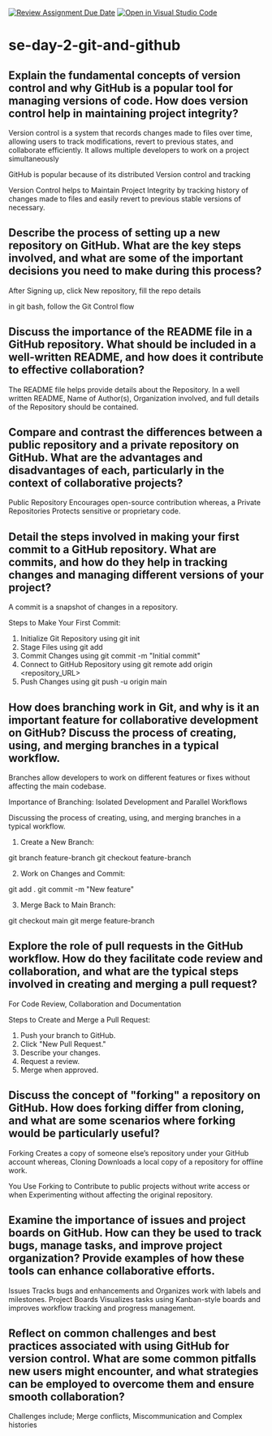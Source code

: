 [![Review Assignment Due Date](https://classroom.github.com/assets/deadline-readme-button-22041afd0340ce965d47ae6ef1cefeee28c7c493a6346c4f15d667ab976d596c.svg)](https://classroom.github.com/a/8wgCKhpZ)
[![Open in Visual Studio Code](https://classroom.github.com/assets/open-in-vscode-2e0aaae1b6195c2367325f4f02e2d04e9abb55f0b24a779b69b11b9e10269abc.svg)](https://classroom.github.com/online_ide?assignment_repo_id=18427321&assignment_repo_type=AssignmentRepo)
# se-day-2-git-and-github
## Explain the fundamental concepts of version control and why GitHub is a popular tool for managing versions of code. How does version control help in maintaining project integrity?

Version control is a system that records changes made to files over time, allowing users to track modifications, revert to previous states, and collaborate efficiently. It allows multiple developers to work on a project simultaneously

GitHub is popular because of its distributed Version control and tracking


Version Control helps to Maintain Project Integrity by tracking history of changes made to files and easily revert to previous stable versions of necessary.


## Describe the process of setting up a new repository on GitHub. What are the key steps involved, and what are some of the important decisions you need to make during this process?

After Signing up, click New repository, fill the repo details

in git bash, follow the Git Control flow


## Discuss the importance of the README file in a GitHub repository. What should be included in a well-written README, and how does it contribute to effective collaboration?

The README file helps provide details about the Repository. 
In a well written README, Name of Author(s), Organization involved, and full details of the Repository should be contained. 

## Compare and contrast the differences between a public repository and a private repository on GitHub. What are the advantages and disadvantages of each, particularly in the context of collaborative projects?


Public Repository Encourages open-source contribution whereas, a Private Repositories Protects sensitive or proprietary code.


## Detail the steps involved in making your first commit to a GitHub repository. What are commits, and how do they help in tracking changes and managing different versions of your project?


A commit is a snapshot of changes in a repository. 

Steps to Make Your First Commit:

1. Initialize Git Repository using git init
2. Stage Files using git add 
3. Commit Changes using git commit -m "Initial commit"
4. Connect to GitHub Repository using git remote add origin <repository_URL>
5. Push Changes using git push -u origin main


## How does branching work in Git, and why is it an important feature for collaborative development on GitHub? Discuss the process of creating, using, and merging branches in a typical workflow.

Branches allow developers to work on different features or fixes without affecting the main codebase.

Importance of Branching: Isolated Development and Parallel Workflows

Discussing the process of creating, using, and merging branches in a typical workflow.

1. Create a New Branch:

git branch feature-branch
git checkout feature-branch


2. Work on Changes and Commit:

git add .
git commit -m "New feature"


3. Merge Back to Main Branch:

git checkout main
git merge feature-branch



## Explore the role of pull requests in the GitHub workflow. How do they facilitate code review and collaboration, and what are the typical steps involved in creating and merging a pull request?

For Code Review, Collaboration and Documentation

Steps to Create and Merge a Pull Request:

1. Push your branch to GitHub.
2. Click "New Pull Request."
3. Describe your changes.
4. Request a review.
5. Merge when approved.





## Discuss the concept of "forking" a repository on GitHub. How does forking differ from cloning, and what are some scenarios where forking would be particularly useful?

Forking Creates a copy of someone else’s repository under your GitHub account whereas, Cloning Downloads a local copy of a repository for offline work.

You Use Forking to Contribute to public projects without write access or when Experimenting without affecting the original repository.


## Examine the importance of issues and project boards on GitHub. How can they be used to track bugs, manage tasks, and improve project organization? Provide examples of how these tools can enhance collaborative efforts.

Issues Tracks bugs and enhancements and Organizes work with labels and milestones.
Project Boards Visualizes tasks using Kanban-style boards and improves workflow tracking and progress management.



## Reflect on common challenges and best practices associated with using GitHub for version control. What are some common pitfalls new users might encounter, and what strategies can be employed to overcome them and ensure smooth collaboration?


Challenges include; Merge conflicts, Miscommunication and Complex histories


